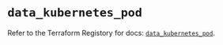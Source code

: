 # `data_kubernetes_pod`

Refer to the Terraform Registory for docs: [`data_kubernetes_pod`](https://registry.terraform.io/providers/hashicorp/kubernetes/2.21.1/docs/data-sources/pod).
